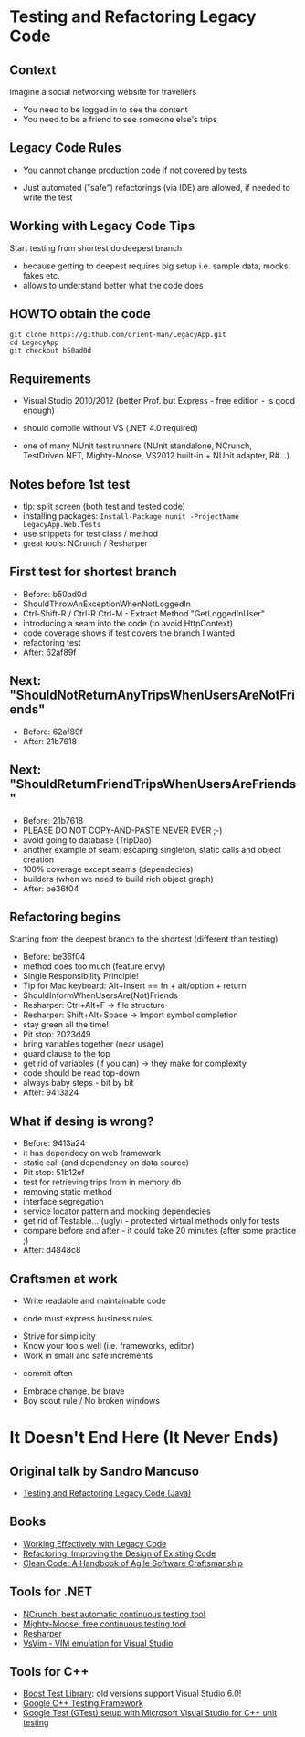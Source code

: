 # Testing and Refactoring Legacy Code

## Context

Imagine a social networking website for travellers

 * You need to be logged in to see the content
 * You need to be a friend to see someone else's trips

## Legacy Code Rules

 * You cannot change production code if not covered by tests
  - Just automated ("safe") refactorings (via IDE) are allowed,
    if needed to write the test

## Working with Legacy Code Tips

Start testing from shortest do deepest branch

 * because getting to deepest requires big setup i.e. sample data, mocks, fakes etc.
 * allows to understand better what the code does

## HOWTO obtain the code

    git clone https://github.com/orient-man/LegacyApp.git
    cd LegacyApp
    git checkout b50ad0d

## Requirements

 * Visual Studio 2010/2012 (better Prof. but Express - free edition - is good enough)
  - should compile without VS (.NET 4.0 required)
 * one of many NUnit test runners (NUnit standalone, NCrunch, TestDriven.NET, Mighty-Moose,
   VS2012 built-in + NUnit adapter, R#...)

## Notes before 1st test

 * tip: split screen (both test and tested code)
 * installing packages: `Install-Package nunit -ProjectName LegacyApp.Web.Tests`
 * use snippets for test class / method
 * great tools: NCrunch / Resharper

## First test for shortest branch

 * Before: b50ad0d
 * ShouldThrowAnExceptionWhenNotLoggedIn
 * Ctrl-Shift-R / Ctrl-R Ctrl-M - Extract Method "GetLoggedInUser"
 * introducing a seam into the code (to avoid HttpContext)
 * code coverage shows if test covers the branch I wanted
 * refactoring test
 * After: 62af89f

## Next: "ShouldNotReturnAnyTripsWhenUsersAreNotFriends"

 * Before: 62af89f
 * After: 21b7618

## Next: "ShouldReturnFriendTripsWhenUsersAreFriends"

 * Before: 21b7618
 * PLEASE DO NOT COPY-AND-PASTE NEVER EVER ;-)
 * avoid going to database (TripDao)
 * another example of seam: escaping singleton, static calls and object creation
 * 100% coverage except seams (dependecies)
 * builders (when we need to build rich object graph)
 * After: be36f04

## Refactoring begins

Starting from the deepest branch to the shortest (different than testing)

 * Before: be36f04
 * method does too much (feature envy)
 * Single Responsibility Principle!
 * Tip for Mac keyboard: Alt+Insert == fn + alt/option + return
 * ShouldInformWhenUsersAre(Not)Friends
 * Resharper: Ctrl+Alt+F -> file structure
 * Resharper: Shift+Alt+Space -> Import symbol completion
 * stay green all the time!
 * Pit stop: 2023d49
 * bring variables together (near usage)
 * guard clause to the top
 * get rid of variables (if you can) -> they make for complexity
 * code should be read top-down
 * always baby steps - bit by bit
 * After: 9413a24

## What if desing is wrong?

 * Before: 9413a24
 * it has dependecy on web framework
 * static call (and dependency on data source)
 * Pit stop: 51b12ef
 * test for retrieving trips from in memory db
 * removing static method
 * interface segregation
 * service locator pattern and mocking dependecies
 * get rid of Testable... (ugly) - protected virtual methods only for tests
 * compare before and after - it could take 20 minutes (after some practice ;)
 * After: d4848c8

## Craftsmen at work

 * Write readable and maintainable code
  - code must express business rules
 * Strive for simplicity
 * Know your tools well (i.e. frameworks, editor)
 * Work in small and safe increments
  - commit often
 * Embrace change, be brave
 * Boy scout rule / No broken windows

# It Doesn't End Here (It Never Ends)

## Original talk by Sandro Mancuso

 * [Testing and Refactoring Legacy Code (Java)](http://www.youtube.com/watch?v=_NnElPO5BU0)

## Books

 * [Working Effectively with Legacy Code](http://www.amazon.com/Working-Effectively-Legacy-Michael-Feathers/dp/0131177052)
 * [Refactoring: Improving the Design of Existing Code](http://www.amazon.com/Refactoring-Improving-Design-Existing-Code/dp/0201485672/)
 * [Clean Code: A Handbook of Agile Software Craftsmanship](http://www.amazon.com/Clean-Code-Handbook-Software-Craftsmanship/dp/0132350882)

## Tools for .NET

 * [NCrunch: best automatic continuous testing tool](http://www.ncrunch.net/)
 * [Mighty-Moose: free continuous testing tool](http://continuoustests.com/)
 * [Resharper](http://www.jetbrains.com/resharper/)
 * [VsVim - VIM emulation for Visual Studio](http://visualstudiogallery.msdn.microsoft.com/59ca71b3-a4a3-46ca-8fe1-0e90e3f79329)

## Tools for C++

 * [Boost Test Library](http://www.boost.org/doc/libs/1_53_0/libs/test/doc/html/index.html): old versions support Visual Studio 6.0!
 * [Google C++ Testing Framework](https://code.google.com/p/googletest/)
 * [Google Test (GTest) setup with Microsoft Visual Studio for C++ unit testing](http://leefrancis.org/2010/11/17/google-test-gtest-setup-with-microsoft-visual-studio-2008-c/)

